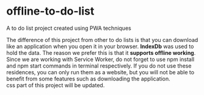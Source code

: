 # offline-to-do-list
A to do list project created using PWA techniques

The difference of this project from other to do lists is that you can download like an application when you open it in your browser. <b>IndexDb</b> was used to hold the data. The reason we prefer this is that it <b>supports offline working</b>. Since we are working with Service Worker, do not forget to use npm install and npm start commands in terminal respectively. If you do not use these residences, you can only run them as a website, but you will not be able to benefit from some features such as downloading the application.<br>
css part of this project will be updated.
